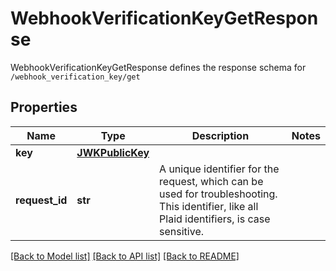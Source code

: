 # WebhookVerificationKeyGetResponse

WebhookVerificationKeyGetResponse defines the response schema for `/webhook_verification_key/get`
## Properties
Name | Type | Description | Notes
------------ | ------------- | ------------- | -------------
**key** | [**JWKPublicKey**](JWKPublicKey.md) |  | 
**request_id** | **str** | A unique identifier for the request, which can be used for troubleshooting. This identifier, like all Plaid identifiers, is case sensitive. | 

[[Back to Model list]](../README.md#documentation-for-models) [[Back to API list]](../README.md#documentation-for-api-endpoints) [[Back to README]](../README.md)


